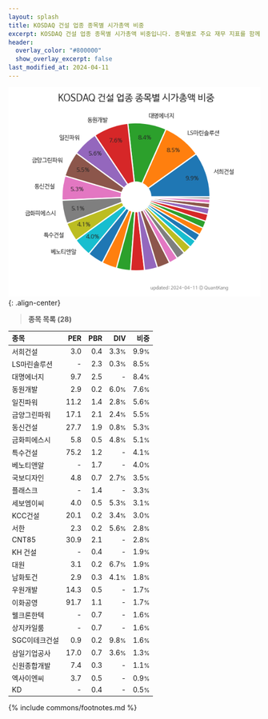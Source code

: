 ```yaml
---
layout: splash
title: KOSDAQ 건설 업종 종목별 시가총액 비중
excerpt: KOSDAQ 건설 업종 종목별 시가총액 비중입니다. 종목별로 주요 재무 지표를 함께 표시합니다.
header:
  overlay_color: "#800000"
  show_overlay_excerpt: false
last_modified_at: 2024-04-11
---
```



![KOSDAQ 건설 업종 종목별 시가총액 비중](/stats/sector/images/kosdaq_업종_건설_종목.png){: .align-center}


> **종목 목록 (28)**<a id="list"></a>

| **종목** | **PER** | **PBR** | **DIV** | **비중** |
| :------- | ------: | ------: | ------: | -------: |
| 서희건설 | 3.0 | 0.4 | 3.3<small>%</small> | 9.9<small>%</small> |
| LS마린솔루션 | - | 2.3 | 0.3<small>%</small> | 8.5<small>%</small> |
| 대명에너지 | 9.7 | 2.5 | - | 8.4<small>%</small> |
| 동원개발 | 2.9 | 0.2 | 6.0<small>%</small> | 7.6<small>%</small> |
| 일진파워 | 11.2 | 1.4 | 2.8<small>%</small> | 5.6<small>%</small> |
| 금양그린파워 | 17.1 | 2.1 | 2.4<small>%</small> | 5.5<small>%</small> |
| 동신건설 | 27.7 | 1.9 | 0.8<small>%</small> | 5.3<small>%</small> |
| 금화피에스시 | 5.8 | 0.5 | 4.8<small>%</small> | 5.1<small>%</small> |
| 특수건설 | 75.2 | 1.2 | - | 4.1<small>%</small> |
| 베노티앤알 | - | 1.7 | - | 4.0<small>%</small> |
| 국보디자인 | 4.8 | 0.7 | 2.7<small>%</small> | 3.5<small>%</small> |
| 플래스크 | - | 1.4 | - | 3.3<small>%</small> |
| 세보엠이씨 | 4.0 | 0.5 | 5.3<small>%</small> | 3.1<small>%</small> |
| KCC건설 | 20.1 | 0.2 | 3.4<small>%</small> | 3.0<small>%</small> |
| 서한 | 2.3 | 0.2 | 5.6<small>%</small> | 2.8<small>%</small> |
| CNT85 | 30.9 | 2.1 | - | 2.8<small>%</small> |
| KH 건설 | - | 0.4 | - | 1.9<small>%</small> |
| 대원 | 3.1 | 0.2 | 6.7<small>%</small> | 1.9<small>%</small> |
| 남화토건 | 2.9 | 0.3 | 4.1<small>%</small> | 1.8<small>%</small> |
| 우원개발 | 14.3 | 0.5 | - | 1.7<small>%</small> |
| 이화공영 | 91.7 | 1.1 | - | 1.7<small>%</small> |
| 웰크론한텍 | - | 0.7 | - | 1.6<small>%</small> |
| 상지카일룸 | - | 0.7 | - | 1.6<small>%</small> |
| SGC이테크건설 | 0.9 | 0.2 | 9.8<small>%</small> | 1.6<small>%</small> |
| 삼일기업공사 | 17.0 | 0.7 | 3.6<small>%</small> | 1.3<small>%</small> |
| 신원종합개발 | 7.4 | 0.3 | - | 1.1<small>%</small> |
| 엑사이엔씨 | 3.7 | 0.5 | - | 0.9<small>%</small> |
| KD | - | 0.4 | - | 0.5<small>%</small> |

{% include commons/footnotes.md %}